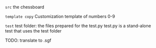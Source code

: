 `src`
the chessboard

`template copy`
Customization template of numbers 0-9


`test`
test folder: the files prepared for the test.py
test.py is a stand-alone test that uses the test folder


TODO: translate to .sgf